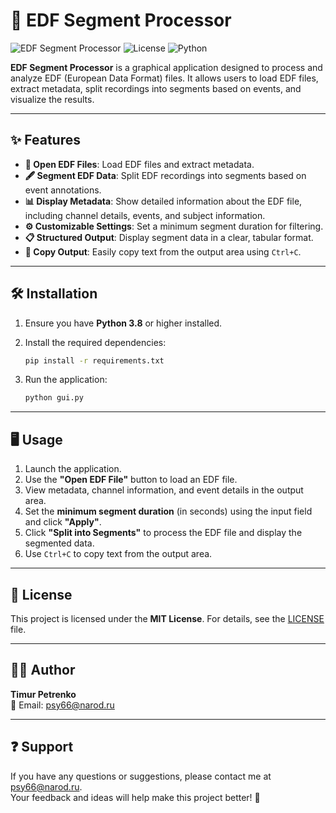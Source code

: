 # 🧠 EDF Segment Processor

![EDF Segment Processor](https://img.shields.io/badge/Version-1.0.0-blue)
![License](https://img.shields.io/badge/License-MIT-green)
![Python](https://img.shields.io/badge/Python-3.8%2B-yellow)

**EDF Segment Processor** is a graphical application designed to process and analyze EDF (European Data Format) files. It allows users to load EDF files, extract metadata, split recordings into segments based on events, and visualize the results.

---

## ✨ Features

- **📂 Open EDF Files**: Load EDF files and extract metadata.
- **🖋️ Segment EDF Data**: Split EDF recordings into segments based on event annotations.
- **📊 Display Metadata**: Show detailed information about the EDF file, including channel details, events, and subject information.
- **⚙️ Customizable Settings**: Set a minimum segment duration for filtering.
- **📋 Structured Output**: Display segment data in a clear, tabular format.
- **📄 Copy Output**: Easily copy text from the output area using `Ctrl+C`.

---

## 🛠️ Installation

1. Ensure you have **Python 3.8** or higher installed.
2. Install the required dependencies:

   ```bash
   pip install -r requirements.txt
   ```

3. Run the application:

   ```bash
   python gui.py
   ```

---

## 🖥️ Usage

1. Launch the application.
2. Use the **"Open EDF File"** button to load an EDF file.
3. View metadata, channel information, and event details in the output area.
4. Set the **minimum segment duration** (in seconds) using the input field and click **"Apply"**.
5. Click **"Split into Segments"** to process the EDF file and display the segmented data.
6. Use `Ctrl+C` to copy text from the output area.

---


## 📜 License

This project is licensed under the **MIT License**. For details, see the [LICENSE](LICENSE) file.

---

## 👨‍💻 Author

**Timur Petrenko**  
📧 Email: [psy66@narod.ru](mailto:psy66@narod.ru)

---

## ❓ Support

If you have any questions or suggestions, please contact me at [psy66@narod.ru](mailto:psy66@narod.ru).  
Your feedback and ideas will help make this project better! 🚀
```
